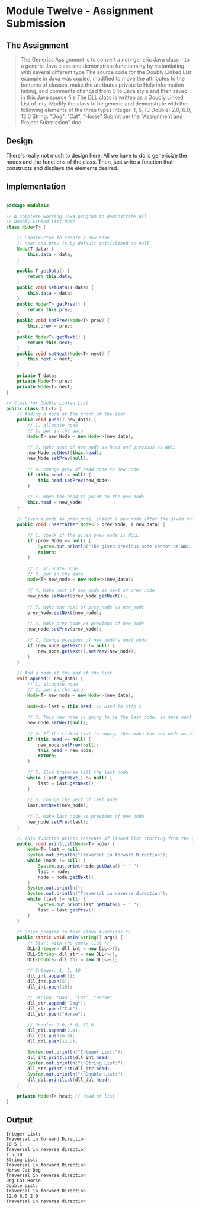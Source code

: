 # Module Twelve - Assignment Submission

## The Assignment 

> The Generics Assignment is to convert a non-generic Java class into a generic Java class and demonstrate functionality by instantiating with several different type
> The source code for the Doubly Linked List example in Java was copied, modified to move the attributes to the bottoms of classes, make the attributes private to Help information hiding, and comments changed from C to Java style and then saved in this Java source file
> The DLL class is written as a Doubly Linked List of ints.  Modify the class to be generic and demonstrate with the following elements of the three types
> Integer: 1, 5, 10
> Double: 2.0, 6.0, 12.0
> String: "Dog", "Cat", "Horse"
> Submit per the "Assignment and Project Submission" doc

## Design

There's really not much to design here. All we have to do is genericize the nodes and the functions of the class. 
Then, just write a function that constructs and displays the elements desired.

## Implementation

``` java

package module12;

// A complete working Java program to demonstrate all 
// Doubly Linked list Node 
class Node<T> {

    // Constructor to create a new node
    // next and prev is by default initialized as null
    Node(T data) {
        this.data = data;
    }
    
    public T getData() {
        return this.data;
    }
    public void setData(T data) {
        this.data = data;
    }
    public Node<T> getPrev() {
        return this.prev;
    }
    public void setPrev(Node<T> prev) {
        this.prev = prev;
    }
    public Node<T> getNext() {
        return this.next;
    }
    public void setNext(Node<T> next) {
        this.next = next;
    }
 
    private T data;
    private Node<T> prev;
    private Node<T> next;
}
 
// Class for Doubly Linked List 
public class DLL<T> {
    // Adding a node at the front of the list
    public void push(T new_data) {
        // 1. allocate node 
        // 2. put in the data
        Node<T> new_Node = new Node<>(new_data);
 
        // 3. Make next of new node as head and previous as NULL
        new_Node.setNext(this.head);
        new_Node.setPrev(null);
 
        // 4. change prev of head node to new node
        if (this.head != null) {
            this.head.setPrev(new_Node);
        }
 
        // 5. move the head to point to the new node
        this.head = new_Node;
    }
 
    // Given a node as prev_node, insert a new node after the given node
    public void InsertAfter(Node<T> prev_Node, T new_data) {
 
        // 1. check if the given prev_node is NULL
        if (prev_Node == null) {
            System.out.println("The given previous node cannot be NULL ");
            return;
        }
 
        // 2. allocate node 
        // 3. put in the data
        Node<T> new_node = new Node<>(new_data);
 
        // 4. Make next of new node as next of prev_node
        new_node.setNext(prev_Node.getNext());
 
        // 5. Make the next of prev_node as new_node
        prev_Node.setNext(new_node);
 
        // 6. Make prev_node as previous of new_node
        new_node.setPrev(prev_Node);
 
        // 7. Change previous of new_node's next node
        if (new_node.getNext() != null) {
            new_node.getNext().setPrev(new_node);
        }
    }
 
    // Add a node at the end of the list
    void append(T new_data) {
        // 1. allocate node 
        // 2. put in the data
        Node<T> new_node = new Node<>(new_data);
 
        Node<T> last = this.head; // used in step 5
 
        // 3. This new node is going to be the last node, so make next of it as NULL
        new_node.setNext(null);
 
        // 4. If the Linked List is empty, then make the new node as head
        if (this.head == null) {
            new_node.setPrev(null);
            this.head = new_node;
            return;
        }
 
        // 5. Else traverse till the last node
        while (last.getNext() != null) {
            last = last.getNext();
        }
 
        // 6. Change the next of last node
        last.setNext(new_node);
 
        // 7. Make last node as previous of new node
        new_node.setPrev(last);
    }
 
    // This function prints contents of linked list starting from the given node
    public void printlist(Node<T> node) {
        Node<T> last = null;
        System.out.println("Traversal in forward Direction");
        while (node != null) {
            System.out.print(node.getData() + " ");
            last = node;
            node = node.getNext();
        }
        System.out.println();
        System.out.println("Traversal in reverse direction");
        while (last != null) {
            System.out.print(last.getData() + " ");
            last = last.getPrev();
        }
    }
 
    /* Drier program to test above functions */
    public static void main(String[] args) {
        /* Start with the empty list */
        DLL<Integer> dll_int = new DLL<>();
        DLL<String> dll_str = new DLL<>();
        DLL<Double> dll_dbl = new DLL<>();

        // Integer: 1, 5, 10
        dll_int.append(1);
        dll_int.push(5);
        dll_int.push(10);

        // String: "Dog", "Cat", "Horse"
        dll_str.append("Dog");
        dll_str.push("Cat");
        dll_str.push("Horse");

        // Double: 2.0, 6.0, 12.0
        dll_dbl.append(2.0);
        dll_dbl.push(6.0);
        dll_dbl.push(12.0);

        System.out.println("Integer List:");
        dll_int.printlist(dll_int.head);
        System.out.println("\nString List:");
        dll_str.printlist(dll_str.head);
        System.out.println("\nDouble List:");
        dll_dbl.printlist(dll_dbl.head);
    }
    
    private Node<T> head; // head of list
}

```

## Output

```
Integer List:
Traversal in forward Direction
10 5 1 
Traversal in reverse direction
1 5 10 
String List:
Traversal in forward Direction
Horse Cat Dog 
Traversal in reverse direction
Dog Cat Horse 
Double List:
Traversal in forward Direction
12.0 6.0 2.0 
Traversal in reverse direction
```